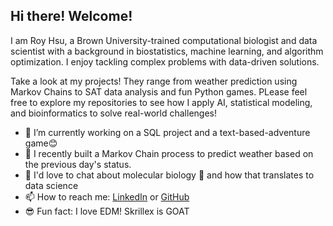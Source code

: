 ## Hi there! Welcome!

I am Roy Hsu, a Brown University-trained computational biologist and data scientist with a background in biostatistics, machine learning, and algorithm optimization. I enjoy tackling complex problems with data-driven solutions. 

Take a look at my projects! They range from weather prediction using Markov Chains to SAT data analysis and fun Python games. PLease feel free to explore my repositories to see how I apply AI, statistical modeling, and bioinformatics to solve real-world challenges!  

- 🔭 I’m currently working on a SQL project and a text-based-adventure game😊
- 🌱 I recently built a Markov Chain process to predict weather based on the previous day's status.
- 💬 I'd love to chat about molecular biology 🔬 and how that translates to data science
- 📫 How to reach me: [LinkedIn](https://www.linkedin.com/in/roy-hsu-brown/) or [GitHub](https://www.github.com/hsur05)  
- 😎 Fun fact: I love EDM! Skrillex is GOAT 

<!--
**hsur05/hsur05** is a ✨ _special_ ✨ repository because its `README.md` (this file) appears on your GitHub profile.

Here are some ideas to get you started:

- 🔭 I’m currently working on ...
- 🌱 I’m currently learning ...
- 👯 I’m looking to collaborate on ...
- 🤔 I’m looking for help with ...
- 💬 Ask me about ...
- 📫 How to reach me: ...
- 😄 Pronouns: ...
- ⚡ Fun fact: ...
-->
